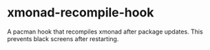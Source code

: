 # xmonad-recompile-hook
A pacman hook that recompiles xmonad after package updates. 
This prevents black screens after restarting.
